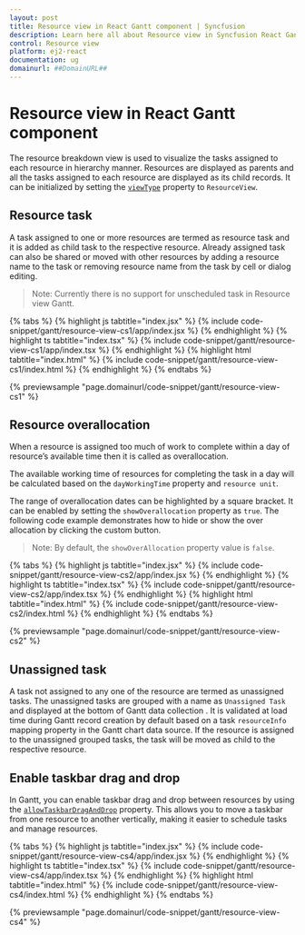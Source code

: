 ```yaml
---
layout: post
title: Resource view in React Gantt component | Syncfusion
description: Learn here all about Resource view in Syncfusion React Gantt component of Syncfusion Essential JS 2 and more.
control: Resource view 
platform: ej2-react
documentation: ug
domainurl: ##DomainURL##
---
```


# Resource view in React Gantt component

The resource breakdown view is used to visualize the tasks assigned to each resource in hierarchy manner. Resources are displayed as parents and all the tasks assigned to each resource are displayed as its child records. It can be initialized by setting the [`viewType`](https://ej2.syncfusion.com/react/documentation/api/gantt/#viewtype) property to `ResourceView`.

## Resource task

A task assigned to one or more resources are termed as resource task and it is added as child task to the respective resource. Already assigned task can also be shared or moved with other resources by adding a resource name to the task or removing resource name from the task by cell or dialog editing.

>Note: Currently there is no support for unscheduled task in Resource view Gantt.

{% tabs %}
{% highlight js tabtitle="index.jsx" %}
{% include code-snippet/gantt/resource-view-cs1/app/index.jsx %}
{% endhighlight %}
{% highlight ts tabtitle="index.tsx" %}
{% include code-snippet/gantt/resource-view-cs1/app/index.tsx %}
{% endhighlight %}
{% highlight html tabtitle="index.html" %}
{% include code-snippet/gantt/resource-view-cs1/index.html %}
{% endhighlight %}
{% endtabs %}
        
{% previewsample "page.domainurl/code-snippet/gantt/resource-view-cs1" %}

## Resource overallocation

When a resource is assigned too much of work to complete within a day of resource’s available time then it is called as overallocation.

The available working time of resources for completing the task in a day will be calculated based on the `dayWorkingTime` property and `resource unit`.

The range of overallocation dates can be highlighted by a square bracket. It can be enabled by setting the `showOverallocation` property as `true`. The following code example demonstrates how to hide or show the over allocation by clicking the custom button.

>Note: By default, the `showOverAllocation` property value is `false`.

{% tabs %}
{% highlight js tabtitle="index.jsx" %}
{% include code-snippet/gantt/resource-view-cs2/app/index.jsx %}
{% endhighlight %}
{% highlight ts tabtitle="index.tsx" %}
{% include code-snippet/gantt/resource-view-cs2/app/index.tsx %}
{% endhighlight %}
{% highlight html tabtitle="index.html" %}
{% include code-snippet/gantt/resource-view-cs2/index.html %}
{% endhighlight %}
{% endtabs %}
        
{% previewsample "page.domainurl/code-snippet/gantt/resource-view-cs2" %}

## Unassigned task

A task not assigned to any one of the resource are termed as unassigned tasks. The unassigned tasks are grouped with a name as `Unassigned Task` and displayed at the bottom of Gantt data collection . It is validated at load time during Gantt record creation by default based on a task `resourceInfo` mapping property in the Gantt chart data source. If the resource is assigned to the unassigned grouped tasks, the task will be moved as child to the respective resource.

## Enable taskbar drag and drop

In Gantt, you can enable taskbar drag and drop between resources by using the [`allowTaskbarDragAndDrop`](https://ej2.syncfusion.com/react/documentation/api/gantt/#allowtaskbardraganddrop) property. This allows you to move a taskbar from one resource to another vertically, making it easier to schedule tasks and manage resources.

{% tabs %}
{% highlight js tabtitle="index.jsx" %}
{% include code-snippet/gantt/resource-view-cs4/app/index.jsx %}
{% endhighlight %}
{% highlight ts tabtitle="index.tsx" %}
{% include code-snippet/gantt/resource-view-cs4/app/index.tsx %}
{% endhighlight %}
{% highlight html tabtitle="index.html" %}
{% include code-snippet/gantt/resource-view-cs4/index.html %}
{% endhighlight %}
{% endtabs %}
        
{% previewsample "page.domainurl/code-snippet/gantt/resource-view-cs4" %}
